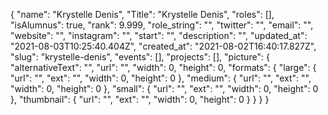 {
 "name": "Krystelle Denis",
 "Title": "Krystelle Denis",
 "roles": [],
 "isAlumnus": true,
 "rank": 9.999,
 "role_string": "",
 "twitter": "",
 "email": "",
 "website": "",
 "instagram": "",
 "start": "",
 "description": "",
 "updated_at": "2021-08-03T10:25:40.404Z",
 "created_at": "2021-08-02T16:40:17.827Z",
 "slug": "krystelle-denis",
 "events": [],
 "projects": [],
 "picture": {
  "alternativeText": "",
  "url": "",
  "width": 0,
  "height": 0,
  "formats": {
   "large": {
    "url": "",
    "ext": "",
    "width": 0,
    "height": 0
   },
   "medium": {
    "url": "",
    "ext": "",
    "width": 0,
    "height": 0
   },
   "small": {
    "url": "",
    "ext": "",
    "width": 0,
    "height": 0
   },
   "thumbnail": {
    "url": "",
    "ext": "",
    "width": 0,
    "height": 0
   }
  }
 }
}